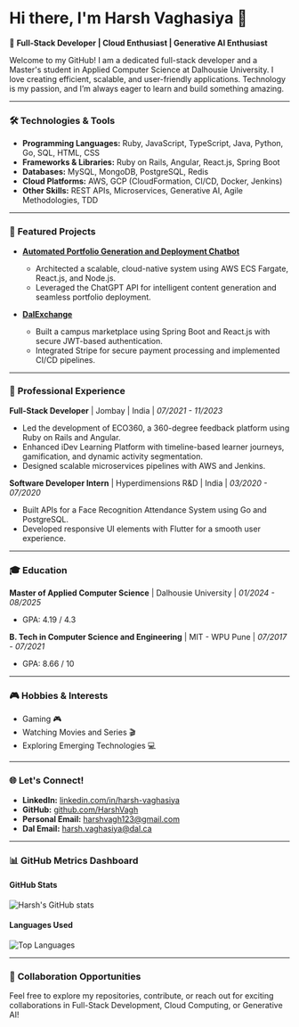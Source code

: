 # Hi there, I'm Harsh Vaghasiya 👋

🌟 **Full-Stack Developer | Cloud Enthusiast | Generative AI Enthusiast**

Welcome to my GitHub! I am a dedicated full-stack developer and a Master's student in Applied Computer Science at Dalhousie University. I love creating efficient, scalable, and user-friendly applications. Technology is my passion, and I’m always eager to learn and build something amazing.

---

### 🛠️ **Technologies & Tools**

- **Programming Languages:** Ruby, JavaScript, TypeScript, Java, Python, Go, SQL, HTML, CSS
- **Frameworks & Libraries:** Ruby on Rails, Angular, React.js, Spring Boot
- **Databases:** MySQL, MongoDB, PostgreSQL, Redis
- **Cloud Platforms:** AWS, GCP (CloudFormation, CI/CD, Docker, Jenkins)
- **Other Skills:** REST APIs, Microservices, Generative AI, Agile Methodologies, TDD

---

### 🌟 **Featured Projects**

- **[Automated Portfolio Generation and Deployment Chatbot](https://github.com/HarshVagh/portfolio_ai_chatbot)**
  - Architected a scalable, cloud-native system using AWS ECS Fargate, React.js, and Node.js.
  - Leveraged the ChatGPT API for intelligent content generation and seamless portfolio deployment.

- **[DalExchange](https://github.com/HarshVagh/DalExchange)**
  - Built a campus marketplace using Spring Boot and React.js with secure JWT-based authentication.
  - Integrated Stripe for secure payment processing and implemented CI/CD pipelines.

---

### 🏢 **Professional Experience**

**Full-Stack Developer** | Jombay | India | *07/2021 - 11/2023*
- Led the development of ECO360, a 360-degree feedback platform using Ruby on Rails and Angular.
- Enhanced iDev Learning Platform with timeline-based learner journeys, gamification, and dynamic activity segmentation.
- Designed scalable microservices pipelines with AWS and Jenkins.

**Software Developer Intern** | Hyperdimensions R&D | India | *03/2020 - 07/2020*
- Built APIs for a Face Recognition Attendance System using Go and PostgreSQL.
- Developed responsive UI elements with Flutter for a smooth user experience.

---

### 🎓 **Education**

**Master of Applied Computer Science** | Dalhousie University | *01/2024 - 08/2025*
- GPA: 4.19 / 4.3

**B. Tech in Computer Science and Engineering** | MIT - WPU Pune | *07/2017 - 07/2021*
- GPA: 8.66 / 10

---

### 🎮 **Hobbies & Interests**
- Gaming 🎮
- Watching Movies and Series 🎬
- Exploring Emerging Technologies 💻

---

### 🌐 **Let's Connect!**
- **LinkedIn:** [linkedin.com/in/harsh-vaghasiya](https://www.linkedin.com/in/harsh-vaghasiya)
- **GitHub:** [github.com/HarshVagh](https://github.com/HarshVagh)
- **Personal Email:** harshvagh123@gmail.com
- **Dal Email:** harsh.vaghasiya@dal.ca

---

### 📊 **GitHub Metrics Dashboard**

#### **GitHub Stats**
![Harsh's GitHub stats](https://github-readme-stats.vercel.app/api?username=HarshVagh&show_icons=true&theme=radical)

#### **Languages Used**
![Top Languages](https://github-readme-stats.vercel.app/api/top-langs/?username=HarshVagh&layout=compact&theme=radical)

---

### 🤝 **Collaboration Opportunities**
Feel free to explore my repositories, contribute, or reach out for exciting collaborations in Full-Stack Development, Cloud Computing, or Generative AI!

